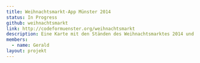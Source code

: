 ```yaml
---
title: Weihnachtsmarkt-App Münster 2014
status: In Progress
github: weihnachtsmarkt
link: http://codeformuenster.org/weihnachtsmarkt
description: Eine Karte mit den Ständen des Weihnachtsmarktes 2014 und Angebotssuche, optimiert für die Nutzung auf Smartphones.
members:
  - name: Gerald
layout: projekt
---
```

